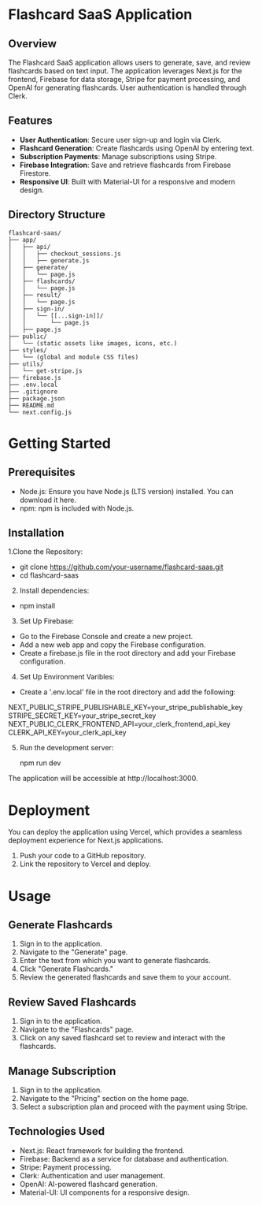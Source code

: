 # Flashcard SaaS Application

## Overview

The Flashcard SaaS application allows users to generate, save, and review flashcards based on text input. The application leverages Next.js for the frontend, Firebase for data storage, Stripe for payment processing, and OpenAI for generating flashcards. User authentication is handled through Clerk.

## Features

- **User Authentication**: Secure user sign-up and login via Clerk.
- **Flashcard Generation**: Create flashcards using OpenAI by entering text.
- **Subscription Payments**: Manage subscriptions using Stripe.
- **Firebase Integration**: Save and retrieve flashcards from Firebase Firestore.
- **Responsive UI**: Built with Material-UI for a responsive and modern design.

## Directory Structure

```
flashcard-saas/
├── app/
│   ├── api/
│   │   ├── checkout_sessions.js
│   │   ├── generate.js
│   ├── generate/
│   │   └── page.js
│   ├── flashcards/
│   │   └── page.js
│   ├── result/
│   │   └── page.js
│   ├── sign-in/
│   │   └── [[...sign-in]]/
│   │       └── page.js
│   ├── page.js
├── public/
│   └── (static assets like images, icons, etc.)
├── styles/
│   └── (global and module CSS files)
├── utils/
│   └── get-stripe.js
├── firebase.js
├── .env.local
├── .gitignore
├── package.json
├── README.md
└── next.config.js
```

# Getting Started
## Prerequisites

- Node.js: Ensure you have Node.js (LTS version) installed. You can download it here.
- npm: npm is included with Node.js.

## Installation

1.Clone the Repository:

- git clone https://github.com/your-username/flashcard-saas.git
- cd flashcard-saas

2. Install dependencies:

- npm install

3. Set Up Firebase:

- Go to the Firebase Console and create a new project.
- Add a new web app and copy the Firebase configuration.
- Create a firebase.js file in the root directory and add your Firebase configuration.

4. Set Up Environment Varibles:

- Create a '.env.local' file in the root directory and add the following:

NEXT_PUBLIC_STRIPE_PUBLISHABLE_KEY=your_stripe_publishable_key
STRIPE_SECRET_KEY=your_stripe_secret_key
NEXT_PUBLIC_CLERK_FRONTEND_API=your_clerk_frontend_api_key
CLERK_API_KEY=your_clerk_api_key

5. Run the development server:

   npm run dev

The application will be accessible at http://localhost:3000.

# Deployment
You can deploy the application using Vercel, which provides a seamless deployment experience for Next.js applications.

1. Push your code to a GitHub repository.
2. Link the repository to Vercel and deploy.

# Usage

## Generate Flashcards

1. Sign in to the application.
2. Navigate to the "Generate" page.
3. Enter the text from which you want to generate flashcards.
4. Click "Generate Flashcards."
5. Review the generated flashcards and save them to your account.

## Review Saved Flashcards

1. Sign in to the application.
2. Navigate to the "Flashcards" page.
3. Click on any saved flashcard set to review and interact with the flashcards.

## Manage Subscription

1. Sign in to the application.
2. Navigate to the "Pricing" section on the home page.
3. Select a subscription plan and proceed with the payment using Stripe.

## Technologies Used

- Next.js: React framework for building the frontend.
- Firebase: Backend as a service for database and authentication.
- Stripe: Payment processing.
- Clerk: Authentication and user management.
- OpenAI: AI-powered flashcard generation.
- Material-UI: UI components for a responsive design.
